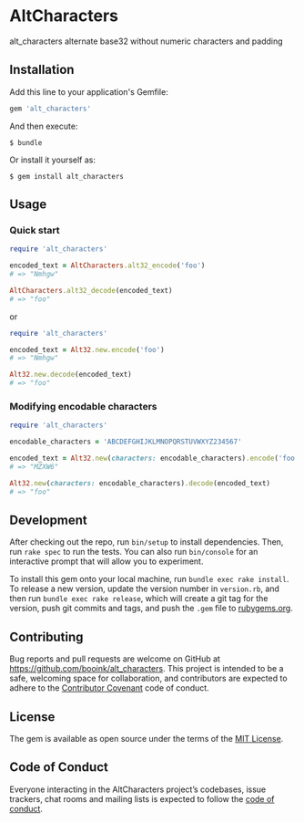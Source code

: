 # AltCharacters

alt_characters alternate base32 without numeric characters and padding

## Installation

Add this line to your application's Gemfile:

```ruby
gem 'alt_characters'
```

And then execute:

    $ bundle

Or install it yourself as:

    $ gem install alt_characters

## Usage

### Quick start

```ruby
require 'alt_characters'

encoded_text = AltCharacters.alt32_encode('foo')
# => "Nmhgw"

AltCharacters.alt32_decode(encoded_text)
# => "foo"
```

or

```ruby
require 'alt_characters'

encoded_text = Alt32.new.encode('foo')
# => "Nmhgw"

Alt32.new.decode(encoded_text)
# => "foo"
```


### Modifying encodable characters

```ruby
require 'alt_characters'

encodable_characters = 'ABCDEFGHIJKLMNOPQRSTUVWXYZ234567'

encoded_text = Alt32.new(characters: encodable_characters).encode('foo')
# => "MZXW6"

Alt32.new(characters: encodable_characters).decode(encoded_text)
# => "foo"
```

## Development

After checking out the repo, run `bin/setup` to install dependencies. Then, run `rake spec` to run the tests. You can also run `bin/console` for an interactive prompt that will allow you to experiment.

To install this gem onto your local machine, run `bundle exec rake install`. To release a new version, update the version number in `version.rb`, and then run `bundle exec rake release`, which will create a git tag for the version, push git commits and tags, and push the `.gem` file to [rubygems.org](https://rubygems.org).

## Contributing

Bug reports and pull requests are welcome on GitHub at https://github.com/booink/alt_characters. This project is intended to be a safe, welcoming space for collaboration, and contributors are expected to adhere to the [Contributor Covenant](http://contributor-covenant.org) code of conduct.

## License

The gem is available as open source under the terms of the [MIT License](https://opensource.org/licenses/MIT).

## Code of Conduct

Everyone interacting in the AltCharacters project’s codebases, issue trackers, chat rooms and mailing lists is expected to follow the [code of conduct](https://github.com/[USERNAME]/alt_characters/blob/master/CODE_OF_CONDUCT.md).

